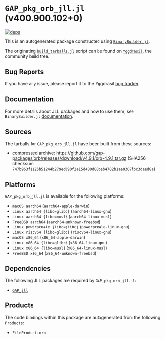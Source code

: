 # `GAP_pkg_orb_jll.jl` (v400.900.102+0)

[![deps](https://juliahub.com/docs/GAP_pkg_orb_jll/deps.svg)](https://juliahub.com/ui/Packages/General/GAP_pkg_orb_jll/)

This is an autogenerated package constructed using [`BinaryBuilder.jl`](https://github.com/JuliaPackaging/BinaryBuilder.jl).

The originating [`build_tarballs.jl`](https://github.com/JuliaPackaging/Yggdrasil/blob/a43115b3788de11c1f8a8f4474ac1f8575512841/G/GAP_pkg/GAP_pkg_orb/build_tarballs.jl) script can be found on [`Yggdrasil`](https://github.com/JuliaPackaging/Yggdrasil/), the community build tree.

## Bug Reports

If you have any issue, please report it to the Yggdrasil [bug tracker](https://github.com/JuliaPackaging/Yggdrasil/issues).

## Documentation

For more details about JLL packages and how to use them, see `BinaryBuilder.jl` [documentation](https://docs.binarybuilder.org/stable/jll/).

## Sources

The tarballs for `GAP_pkg_orb_jll.jl` have been built from these sources:

* compressed archive: https://github.com/gap-packages/orb/releases/download/v4.9.1/orb-4.9.1.tar.gz (SHA256 checksum: `747b963f1125b51244b279ed090f2a15d480d88beb4782b1ae0307fbc3daed8a`)

## Platforms

`GAP_pkg_orb_jll.jl` is available for the following platforms:

* `macOS aarch64` (`aarch64-apple-darwin`)
* `Linux aarch64 {libc=glibc}` (`aarch64-linux-gnu`)
* `Linux aarch64 {libc=musl}` (`aarch64-linux-musl`)
* `FreeBSD aarch64` (`aarch64-unknown-freebsd`)
* `Linux powerpc64le {libc=glibc}` (`powerpc64le-linux-gnu`)
* `Linux riscv64 {libc=glibc}` (`riscv64-linux-gnu`)
* `macOS x86_64` (`x86_64-apple-darwin`)
* `Linux x86_64 {libc=glibc}` (`x86_64-linux-gnu`)
* `Linux x86_64 {libc=musl}` (`x86_64-linux-musl`)
* `FreeBSD x86_64` (`x86_64-unknown-freebsd`)

## Dependencies

The following JLL packages are required by `GAP_pkg_orb_jll.jl`:

* [`GAP_jll`](https://github.com/JuliaBinaryWrappers/GAP_jll.jl)

## Products

The code bindings within this package are autogenerated from the following `Products`:

* `FileProduct`: `orb`
